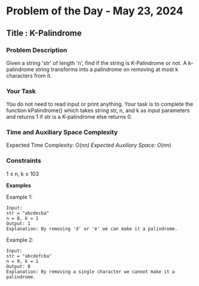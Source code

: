 # Problem of the Day - May 23, 2024

## Title : K-Palindrome

### Problem Description

Given a string 'str' of length 'n', find if the string is K-Palindrome or not. A k-palindrome string transforms into a palindrome on removing at most k characters from it. 

### Your Task

You do not need to read input or print anything. Your task is to complete the function kPalindrome() which takes string str, n, and k as input parameters and returns 1 if str is a K-palindrome else returns 0.

### Time and Auxiliary Space Complexity

Expected Time Complexity: O(n*n)
Expected Auxiliary Space: O(n*n)

### Constraints

1 ≤ n, k ≤ 103

**Examples**

Example 1:
```
Input:
str = "abcdecba"
n = 8, k = 1
Output: 1
Explanation: By removing 'd' or 'e' we can make it a palindrome.

```

Example 2:
```
Input:
str = "abcdefcba"
n = 9, k = 1
Output: 0
Explanation: By removing a single character we cannot make it a palindrome.

```
